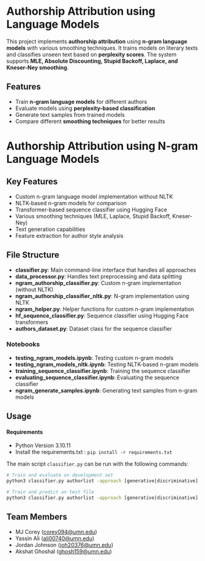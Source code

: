 # Authorship Attribution using Language Models

This project implements **authorship attribution** using **n-gram language models** with various smoothing techniques. It trains models on literary texts and classifies unseen text based on **perplexity scores**. The system supports **MLE, Absolute Discounting, Stupid Backoff, Laplace, and Kneser-Ney smoothing**.

## Features
- Train **n-gram language models** for different authors
- Evaluate models using **perplexity-based classification**
- Generate text samples from trained models
- Compare different **smoothing techniques** for better results

# Authorship Attribution using N-gram Language Models

## Key Features
- Custom n-gram language model implementation without NLTK
- NLTK-based n-gram models for comparison
- Transformer-based sequence classifier using Hugging Face
- Various smoothing techniques (MLE, Laplace, Stupid Backoff, Kneser-Ney)
- Text generation capabilities
- Feature extraction for author style analysis

## File Structure
- **classifier.py**: Main command-line interface that handles all approaches
- **data_processor.py**: Handles text preprocessing and data splitting
- **ngram_authorship_classifier.py**: Custom n-gram implementation (without NLTK)
- **ngram_authorship_classifier_nltk.py**: N-gram implementation using NLTK
- **ngram_helper.py**: Helper functions for custom n-gram implementation
- **hf_sequence_classifier.py**: Sequence classifier using Hugging Face transformers
- **authors_dataset.py**: Dataset class for the sequence classifier

### Notebooks
- **testing_ngram_models.ipynb**: Testing custom n-gram models
- **testing_ngram_models_nltk.ipynb**: Testing NLTK-based n-gram models
- **training_sequence_classifier.ipynb**: Training the sequence classifier
- **evaluating_sequence_classifier.ipynb**: Evaluating the sequence classifier
- **ngram_generate_samples.ipynb**: Generating text samples from n-gram models

## Usage

#### Requirements
- Python Version 3.10.11
- Install the requirements.txt : `pip install -r requirements.txt`
  
The main script `classifier.py` can be run with the following commands:

```bash
# Train and evaluate on development set
python3 classifier.py authorlist -approach [generative|discriminative]

# Train and predict on test file
python3 classifier.py authorlist -approach [generative|discriminative] -test testfile
```

## Team Members
- MJ Corey (corey094@umn.edu)
- Yassin Ali (ali00740@umn.edu)
- Jordan Johnson (joh20376@umn.edu)
- Akshat Ghoshal (ghosh159@umn.edu)
